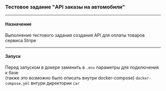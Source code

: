 ### Тестовое задание "API заказы на автомобили"
___

#### Назначение

Выполнение тестового задания создания API 
для оплаты товаров сервиса Stripe
___

#### Запуск
Перед запуском в докере заменить в `.env` параметры для подключения к базе  
(также это возможно было описать внутри docker-compose)
`docker-compose.yml` внтури директории `car`

